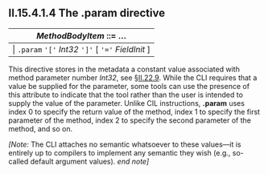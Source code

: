 ## II.15.4.1.4 The .param directive

 | _MethodBodyItem_ ::= &hellip;
 | ----
 | \| `.param` `'['` _Int32_ `']'` [ `'='` _FieldInit_ ]

This directive stores in the metadata a constant value associated with method parameter number _Int32_, see §[II.22.9](ii.22.9-constant-0x0b.md). While the CLI requires that a value be supplied for the parameter, some tools can use the presence of this attribute to indicate that the tool rather than the user is intended to supply the value of the parameter. Unlike CIL instructions, **.param** uses index 0 to specify the return value of the method, index 1 to specify the first parameter of the method, index 2 to specify the second parameter of the method, and so on.

_[Note:_ The CLI attaches no semantic whatsoever to these values&mdash;it is entirely up to compilers to implement any semantic they wish (e.g., so-called default argument values). _end note]_
